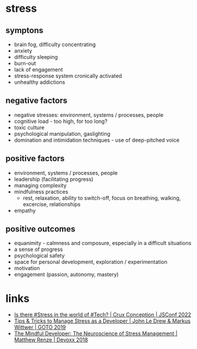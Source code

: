 # stress

## symptons
* brain fog, difficulty concentrating
* anxiety
* difficulty sleeping
* burn-out
* lack of engagement
* stress-response system cronically activated
* unhealthy addictions

## negative factors
* negative stresses: environment, systems / processes, people
* cognitive load - too high, for too long?
* toxic culture
* psychological manipulation, gaslighting
* domination and intimidation techniques - use of deep-pitched voice

## positive factors
* environment, systems / processes, people
* leadership (facilitating progress)
* managing complexity
* mindfulness practices
  * rest, relaxation, ability to switch-off, focus on breathing, walking, excercise, relationships
* empathy

## positive outcomes
* equanimity - calmness and composure, especially in a difficult situations
* a sense of progress
* psychological safety
* space for personal development, exploration / experimentation
* motivation
* engagement (passion, autonomy, mastery)

# links
* [Is there #Stress in the world of #Tech? | Crux Conception | JSConf 2022](https://www.youtube.com/watch?v=50MVwFWe0hA)
* [Tips & Tricks to Manage Stress as a Developer | John Le Drew & Markus Wittwer | GOTO 2019](https://www.youtube.com/watch?v=xvWCVL96Xhw)
* [The Mindful Developer: The Neuroscience of Stress Management | Matthew Renze | Devoxx 2018](https://www.youtube.com/watch?v=dd_Tq3Drymg)
